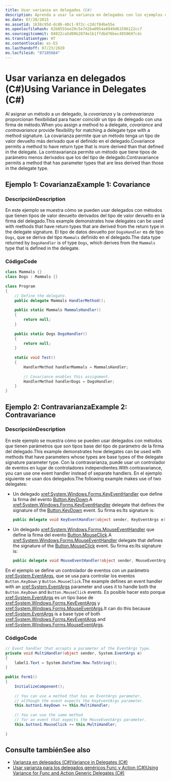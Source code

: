 ```yaml
---
title: Usar varianza en delegados (C#)
description: Aprenda a usar la varianza en delegados con los ejemplos de código de covarianza y contravarianza incluidos.
ms.date: 07/20/2015
ms.assetid: 1638c95d-dc8b-40c1-972c-c2dcf84be55e
ms.openlocfilehash: 62b0555ee29c5e7d2ba0954a8949d61596122cc7
ms.sourcegitcommit: 04022ca5d00b2074e1b1ffdbd76bec4950697c4c
ms.translationtype: HT
ms.contentlocale: es-ES
ms.lasthandoff: 07/23/2020
ms.locfileid: "87105684"
---
```

# <a name="using-variance-in-delegates-c"></a><span data-ttu-id="955b5-103">Usar varianza en delegados (C#)</span><span class="sxs-lookup"><span data-stu-id="955b5-103">Using Variance in Delegates (C#)</span></span>
<span data-ttu-id="955b5-104">Al asignar un método a un delegado, la *covarianza* y la *contravarianza* proporcionan flexibilidad para hacer coincidir un tipo de delegado con una firma de método.</span><span class="sxs-lookup"><span data-stu-id="955b5-104">When you assign a method to a delegate, *covariance* and *contravariance* provide flexibility for matching a delegate type with a method signature.</span></span> <span data-ttu-id="955b5-105">La covarianza permite que un método tenga un tipo de valor devuelto más derivado que el definido en el delegado.</span><span class="sxs-lookup"><span data-stu-id="955b5-105">Covariance permits a method to have return type that is more derived than that defined in the delegate.</span></span> <span data-ttu-id="955b5-106">La contravarianza permite un método que tiene tipos de parámetro menos derivados que los del tipo de delegado.</span><span class="sxs-lookup"><span data-stu-id="955b5-106">Contravariance permits a method that has parameter types that are less derived than those in the delegate type.</span></span>  
  
## <a name="example-1-covariance"></a><span data-ttu-id="955b5-107">Ejemplo 1: Covarianza</span><span class="sxs-lookup"><span data-stu-id="955b5-107">Example 1: Covariance</span></span>  
  
### <a name="description"></a><span data-ttu-id="955b5-108">Descripción</span><span class="sxs-lookup"><span data-stu-id="955b5-108">Description</span></span>  
 <span data-ttu-id="955b5-109">En este ejemplo se muestra cómo se pueden usar delegados con métodos que tienen tipos de valor devuelto derivados del tipo de valor devuelto en la firma del delegado.</span><span class="sxs-lookup"><span data-stu-id="955b5-109">This example demonstrates how delegates can be used with methods that have return types that are derived from the return type in the delegate signature.</span></span> <span data-ttu-id="955b5-110">El tipo de datos devuelto por `DogsHandler` es de tipo `Dogs`, que se deriva del tipo `Mammals` definido en el delegado.</span><span class="sxs-lookup"><span data-stu-id="955b5-110">The data type returned by `DogsHandler` is of type `Dogs`, which derives from the `Mammals` type that is defined in the delegate.</span></span>  
  
### <a name="code"></a><span data-ttu-id="955b5-111">Código</span><span class="sxs-lookup"><span data-stu-id="955b5-111">Code</span></span>  
  
```csharp  
class Mammals {}  
class Dogs : Mammals {}  
  
class Program  
{  
    // Define the delegate.  
    public delegate Mammals HandlerMethod();  
  
    public static Mammals MammalsHandler()  
    {  
        return null;  
    }  
  
    public static Dogs DogsHandler()  
    {  
        return null;  
    }  
  
    static void Test()  
    {  
        HandlerMethod handlerMammals = MammalsHandler;  
  
        // Covariance enables this assignment.  
        HandlerMethod handlerDogs = DogsHandler;  
    }  
}  
```  
  
## <a name="example-2-contravariance"></a><span data-ttu-id="955b5-112">Ejemplo 2: Contravarianza</span><span class="sxs-lookup"><span data-stu-id="955b5-112">Example 2: Contravariance</span></span>  
  
### <a name="description"></a><span data-ttu-id="955b5-113">Descripción</span><span class="sxs-lookup"><span data-stu-id="955b5-113">Description</span></span>

<span data-ttu-id="955b5-114">En este ejemplo se muestra cómo se pueden usar delegados con métodos que tienen parámetros que son tipos base del tipo de parámetro de la firma del delegado.</span><span class="sxs-lookup"><span data-stu-id="955b5-114">This example demonstrates how delegates can be used with methods that have parameters whose types are base types of the delegate signature parameter type.</span></span> <span data-ttu-id="955b5-115">Con la contravarianza, puede usar un controlador de eventos en lugar de controladores independientes.</span><span class="sxs-lookup"><span data-stu-id="955b5-115">With contravariance, you can use one event handler instead of separate handlers.</span></span> <span data-ttu-id="955b5-116">En el ejemplo siguiente se usan dos delegados:</span><span class="sxs-lookup"><span data-stu-id="955b5-116">The following example makes use of two delegates:</span></span>

- <span data-ttu-id="955b5-117">Un delegado <xref:System.Windows.Forms.KeyEventHandler> que define la firma del evento [Button.KeyDown](xref:System.Windows.Forms.Control.KeyDown).</span><span class="sxs-lookup"><span data-stu-id="955b5-117">A <xref:System.Windows.Forms.KeyEventHandler> delegate that defines the signature of the [Button.KeyDown](xref:System.Windows.Forms.Control.KeyDown) event.</span></span> <span data-ttu-id="955b5-118">Su firma es:</span><span class="sxs-lookup"><span data-stu-id="955b5-118">Its signature is:</span></span>

   ```csharp
   public delegate void KeyEventHandler(object sender, KeyEventArgs e)
   ```

- <span data-ttu-id="955b5-119">Un delegado <xref:System.Windows.Forms.MouseEventHandler> que define la firma del evento [Button.MouseClick](xref:System.Windows.Forms.Control.MouseDown).</span><span class="sxs-lookup"><span data-stu-id="955b5-119">A <xref:System.Windows.Forms.MouseEventHandler> delegate that defines the signature of the [Button.MouseClick](xref:System.Windows.Forms.Control.MouseDown) event.</span></span> <span data-ttu-id="955b5-120">Su firma es:</span><span class="sxs-lookup"><span data-stu-id="955b5-120">Its signature is:</span></span>

   ```csharp
   public delegate void MouseEventHandler(object sender, MouseEventArgs e)
   ```

<span data-ttu-id="955b5-121">En el ejemplo se define un controlador de eventos con un parámetro <xref:System.EventArgs>, que se usa para controlar los eventos `Button.KeyDown` y `Button.MouseClick`.</span><span class="sxs-lookup"><span data-stu-id="955b5-121">The example defines an event handler with an <xref:System.EventArgs> parameter and uses it to handle both the `Button.KeyDown` and `Button.MouseClick` events.</span></span> <span data-ttu-id="955b5-122">Es posible hacer esto porque <xref:System.EventArgs> es un tipo base de <xref:System.Windows.Forms.KeyEventArgs> y <xref:System.Windows.Forms.MouseEventArgs>.</span><span class="sxs-lookup"><span data-stu-id="955b5-122">It can do this because <xref:System.EventArgs> is a base type of both <xref:System.Windows.Forms.KeyEventArgs>  and <xref:System.Windows.Forms.MouseEventArgs>.</span></span>
  
### <a name="code"></a><span data-ttu-id="955b5-123">Código</span><span class="sxs-lookup"><span data-stu-id="955b5-123">Code</span></span>  
  
```csharp  
// Event handler that accepts a parameter of the EventArgs type.  
private void MultiHandler(object sender, System.EventArgs e)  
{  
    label1.Text = System.DateTime.Now.ToString();  
}  
  
public Form1()  
{  
    InitializeComponent();  
  
    // You can use a method that has an EventArgs parameter,  
    // although the event expects the KeyEventArgs parameter.  
    this.button1.KeyDown += this.MultiHandler;  
  
    // You can use the same method
    // for an event that expects the MouseEventArgs parameter.  
    this.button1.MouseClick += this.MultiHandler;  
  
}  
```  
  
## <a name="see-also"></a><span data-ttu-id="955b5-124">Consulte también</span><span class="sxs-lookup"><span data-stu-id="955b5-124">See also</span></span>

- [<span data-ttu-id="955b5-125">Varianza en delegados (C#)</span><span class="sxs-lookup"><span data-stu-id="955b5-125">Variance in Delegates (C#)</span></span>](./variance-in-delegates.md)
- [<span data-ttu-id="955b5-126">Usar varianza para los delegados genéricos Func y Action (C#)</span><span class="sxs-lookup"><span data-stu-id="955b5-126">Using Variance for Func and Action Generic Delegates (C#)</span></span>](./using-variance-for-func-and-action-generic-delegates.md)
